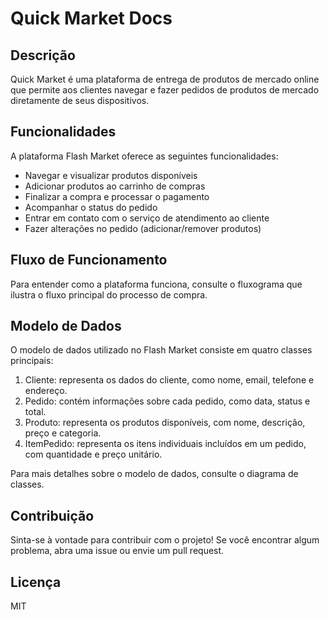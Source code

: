 # Quick Market Docs

## Descrição
Quick Market é uma plataforma de entrega de produtos de mercado online que permite aos clientes navegar e fazer pedidos de produtos de mercado diretamente de seus dispositivos.

## Funcionalidades
A plataforma Flash Market oferece as seguintes funcionalidades:

- Navegar e visualizar produtos disponíveis
- Adicionar produtos ao carrinho de compras
- Finalizar a compra e processar o pagamento
- Acompanhar o status do pedido
- Entrar em contato com o serviço de atendimento ao cliente
- Fazer alterações no pedido (adicionar/remover produtos)

## Fluxo de Funcionamento
Para entender como a plataforma funciona, consulte o fluxograma que ilustra o fluxo principal do processo de compra.

## Modelo de Dados
O modelo de dados utilizado no Flash Market consiste em quatro classes principais:

1. Cliente: representa os dados do cliente, como nome, email, telefone e endereço.
1. Pedido: contém informações sobre cada pedido, como data, status e total.
3. Produto: representa os produtos disponíveis, com nome, descrição, preço e categoria.
4. ItemPedido: representa os itens individuais incluídos em um pedido, com quantidade e preço unitário.
   
Para mais detalhes sobre o modelo de dados, consulte o diagrama de classes.

## Contribuição
Sinta-se à vontade para contribuir com o projeto! Se você encontrar algum problema, abra uma issue ou envie um pull request.

## Licença
MIT
